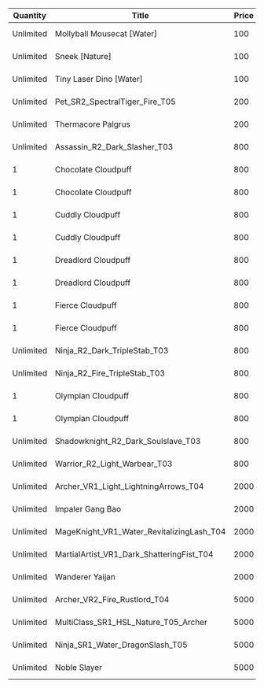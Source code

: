 | Quantity | Title | Price | Currency |  Requirement |
| -------- | ----- | ----- | -------- |  ----------- |
| Unlimited | Mollyball Mousecat [Water] | 100 | Cloudpuff Cookies |  |
| Unlimited | Sneek [Nature] | 100 | Cloudpuff Cookies |  |
| Unlimited | Tiny Laser Dino [Water] | 100 | Cloudpuff Cookies |  |
| Unlimited | Pet_SR2_SpectralTiger_Fire_T05 | 200 | Cloudpuff Cookies |  |
| Unlimited | Thermacore Palgrus | 200 | Cloudpuff Cookies |  |
| Unlimited | Assassin_R2_Dark_Slasher_T03 | 800 | Magic Tickets |  |
| 1 | Chocolate Cloudpuff | 800 | Cloudpuff Cookies |  |
| 1 | Chocolate Cloudpuff | 800 | Cloudpuff Cookies |  |
| 1 | Cuddly Cloudpuff | 800 | Cloudpuff Cookies |  |
| 1 | Cuddly Cloudpuff | 800 | Cloudpuff Cookies |  |
| 1 | Dreadlord Cloudpuff | 800 | Cloudpuff Cookies |  |
| 1 | Dreadlord Cloudpuff | 800 | Cloudpuff Cookies |  |
| 1 | Fierce Cloudpuff | 800 | Cloudpuff Cookies |  |
| 1 | Fierce Cloudpuff | 800 | Cloudpuff Cookies |  |
| Unlimited | Ninja_R2_Dark_TripleStab_T03 | 800 | Magic Tickets |  |
| Unlimited | Ninja_R2_Fire_TripleStab_T03 | 800 | Magic Tickets |  |
| 1 | Olympian Cloudpuff | 800 | Cloudpuff Cookies |  |
| 1 | Olympian Cloudpuff | 800 | Cloudpuff Cookies |  |
| Unlimited | Shadowknight_R2_Dark_Soulslave_T03 | 800 | Magic Tickets |  |
| Unlimited | Warrior_R2_Light_Warbear_T03 | 800 | Magic Tickets |  |
| Unlimited | Archer_VR1_Light_LightningArrows_T04 | 2000 | Magic Tickets |  |
| Unlimited | Impaler Gang Bao | 2000 | Magic Tickets |  |
| Unlimited | MageKnight_VR1_Water_RevitalizingLash_T04 | 2000 | Magic Tickets |  |
| Unlimited | MartialArtist_VR1_Dark_ShatteringFist_T04 | 2000 | Magic Tickets |  |
| Unlimited | Wanderer Yaijan | 2000 | Magic Tickets |  |
| Unlimited | Archer_VR2_Fire_Rustlord_T04 | 5000 | Magic Tickets |  |
| Unlimited | MultiClass_SR1_HSL_Nature_T05_Archer | 5000 | Magic Tickets |  |
| Unlimited | Ninja_SR1_Water_DragonSlash_T05 | 5000 | Magic Tickets |  |
| Unlimited | Noble Slayer | 5000 | Magic Tickets |  |

